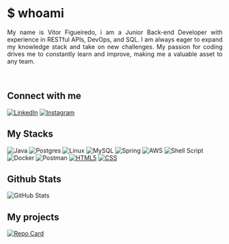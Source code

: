 # $ whoami
 <p align="justify">My name is Vitor Figueiredo, i am a Junior Back-end Developer with experience in RESTful APIs, DevOps, and SQL. I am always eager to expand my knowledge stack and take on new challenges. My passion for coding drives me to constantly learn and improve, making me a valuable asset to any team.</p>
 <br>

## Connect with me

[![LinkedIn](https://img.shields.io/badge/LinkedIn-000?style=for-the-badge&logo=linkedin&logoColor=0E76A8)](https://www.linkedin.com/in/vitor-figueiredo-b38b99191/) 
[![Instagram](https://img.shields.io/badge/Instagram-000?style=for-the-badge&logo=instagram)](https://www.instagram.com/vitor.figueired0/)

## My Stacks
![Java](https://img.shields.io/badge/Java-0d0a00?style=for-the-badge&logo=openjdk&logoColor=white)
![Postgres](https://img.shields.io/badge/postgres-0d0a00.svg?style=for-the-badge&logo=postgresql&logoColor=white)
![Linux](https://img.shields.io/badge/Linux-0d0a00?style=for-the-badge&logo=linux&logoColor=white)
![MySQL](https://img.shields.io/badge/mysql-0d0a00.svg?style=for-the-badge&logo=mysql&logoColor=white)
![Spring](https://img.shields.io/badge/spring-0d0a00.svg?style=for-the-badge&logo=spring&logoColor=white)
![AWS](https://img.shields.io/badge/AWS-0d0a00.svg?style=for-the-badge&logo=amazon-aws&logoColor=white)
![Shell Script](https://img.shields.io/badge/shell_script-0d0a00.svg?style=for-the-badge&logo=gnu-bash&logoColor=white)
![Docker](https://img.shields.io/badge/docker-0d0a00.svg?style=for-the-badge&logo=docker&logoColor=white)
![Postman](https://img.shields.io/badge/Postman-0d0a00?style=for-the-badge&logo=postman&logoColor=white)
[![HTML5](https://img.shields.io/badge/HTML5-0d0a00?style=for-the-badge&logo=html5&logoColor=white)](https://developer.mozilla.org/en-US/docs/Web/Guide/HTML/HTML5)
[![CSS](https://img.shields.io/badge/CSS-0d0a00?style=for-the-badge&logo=css3&logoColor=white)](https://developer.mozilla.org/en-US/docs/Web/CSS)


## Github Stats
![GitHub Stats](https://github-readme-stats.vercel.app/api?username=vitorfigueired0&theme=transparent&bg_color=000&border_color=30A3DC&show_icons=true&icon_color=30A3DC&title_color=f0f8ff&text_color=FFF)
## My projects
[![Repo Card](https://github-readme-stats.vercel.app/api/pin/?username=vitorfigueired0&repo=task-forge-backend&bg_color=000&border_color=30A3DC&show_icons=true&icon_color=30A3DC&title_color=f0f8ff&text_color=FFF)](https://github.com/vitorfigueired0/task-forge-backend)

